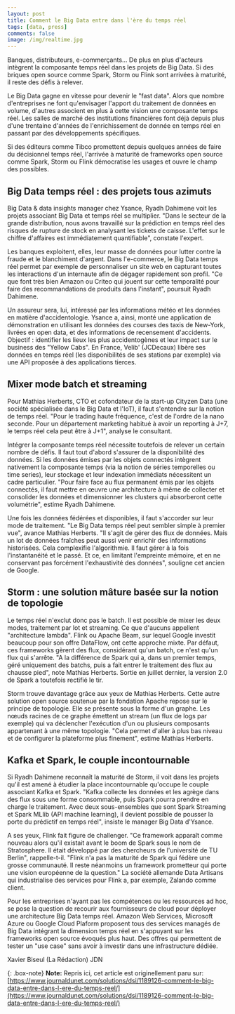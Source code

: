 ```yaml
---
layout: post
title: Comment le Big Data entre dans l'ère du temps réel
tags: [data, press]
comments: false
image: /img/realtime.jpg
---
```


Banques, distributeurs, e-commerçants… De plus en plus d'acteurs intègrent la composante temps réel dans les projets de Big Data. Si des briques open source comme Spark, Storm ou Flink sont arrivées à maturité, il reste des défis à relever.

Le Big Data gagne en vitesse pour devenir le "fast data". Alors que nombre d'entreprises ne font qu'envisager l'apport du traitement de données en volume, d'autres associent en plus à cette vision une composante temps réel. Les salles de marché des institutions financières font déjà depuis plus d'une trentaine d'années de l'enrichissement de donnée en temps réel en passant par des développements spécifiques.

Si des éditeurs comme Tibco promettent depuis quelques années de faire du décisionnel temps réel, l'arrivée à maturité de frameworks open source comme Spark, Storm ou Flink démocratise les usages et ouvre le champ des possibles.

## Big Data temps réel : des projets tous azimuts

Big Data & data insights manager chez Ysance, Ryadh Dahimene voit les projets associant Big Data et temps réel se multiplier. "Dans le secteur de la grande distribution, nous avons travaillé sur la prédiction en temps réel des risques de rupture de stock en analysant les tickets de caisse. L'effet sur le chiffre d'affaires est immédiatement quantifiable", constate l'expert.

Les banques exploitent, elles, leur masse de données pour lutter contre la fraude et le blanchiment d'argent. Dans l'e-commerce, le Big Data temps réel permet par exemple de personnaliser un site web en capturant toutes les interactions d'un internaute afin de dégager rapidement son profil. "Ce que font très bien Amazon ou Criteo qui jouent sur cette temporalité pour faire des recommandations de produits dans l'instant", poursuit Ryadh Dahimene.

Un assureur sera, lui, intéressé par les informations météo et les données en matière d'accidentologie. Ysance a, ainsi, monté une application de démonstration en utilisant les données des courses des taxis de New-York, livrées en open data, et des informations de recensement d'accidents. Objectif : identifier les lieux les plus accidentogènes et leur impact sur le business des "Yellow Cabs". En France, Velib' (JCDecaux) libère ses données en temps réel (les disponibilités de ses stations par exemple) via une API proposée à des applications tierces.

## Mixer mode batch et streaming

Pour Mathias Herberts, CTO et cofondateur de la start-up Cityzen Data (une société spécialisée dans le Big Data et l'IoT), il faut s'entendre sur la notion de temps réel. "Pour le trading haute fréquence, c'est de l'ordre de la nano seconde. Pour un département marketing habitué à avoir un reporting à J+7, le temps réel cela peut être à J+1", analyse le consultant.

Intégrer la composante temps réel nécessite toutefois de relever un certain nombre de défis. Il faut tout d'abord s'assurer de la disponibilité des données. Si les données émises par les objets connectés intègrent nativement la composante temps (via la notion de séries temporelles ou time series), leur stockage et leur indexation immédiats nécessitent un cadre particulier. "Pour faire face au flux permanent émis par les objets connectés, il faut mettre en œuvre une architecture à même de collecter et consolider les données et dimensionner les clusters qui absorberont cette volumétrie", estime Ryadh Dahimene.

Une fois les données fédérées et disponibles, il faut s'accorder sur leur mode de traitement. "Le Big Data temps réel peut sembler simple à premier vue", avance Mathias Herberts. "Il s'agit de gérer des flux de données. Mais un lot de données fraîches peut aussi venir enrichir des informations historisées. Cela complexifie l'algorithmie. Il faut gérer à la fois l'instantanéité et le passé. Et ce, en limitant l'empreinte mémoire, et en ne conservant pas forcément l'exhaustivité des données", souligne cet ancien de Google.

## Storm : une solution mâture basée sur la notion de topologie
Le temps réel n'exclut donc pas le batch. Il est possible de mixer les deux modes, traitement par lot et streaming. Ce que d'aucuns appellent "architecture lambda". Flink ou Apache Beam, sur lequel Google investit beaucoup pour son offre DataFlow, ont cette approche mixte. Par défaut, ces frameworks gèrent des flux, considérant qu'un batch, ce n'est qu'un flux qui s'arrête. "A la différence de Spark qui a, dans un premier temps, géré uniquement des batchs, puis a fait entrer le traitement des flux au chausse pied", note Mathias Herberts. Sortie en juillet dernier, la version 2.0 de Spark a toutefois rectifié le tir.

Storm trouve davantage grâce aux  yeux de Mathias Herberts. Cette autre solution open source soutenue par la fondation Apache repose sur le principe de topologie. Elle se présente sous la forme d'un graphe. Les nœuds racines de ce graphe émettent un stream (un flux de logs par exemple) qui va déclencher l'exécution d'un ou plusieurs composants appartenant à une même topologie. "Cela permet d'aller à plus bas niveau et de configurer la plateforme plus finement", estime Mathias Herberts.

## Kafka et Spark, le couple incontournable

Si Ryadh Dahimene reconnaît la maturité de Storm, il voit dans les projets qu'il est amené à étudier la place incontournable qu'occupe le couple associant Kafka et Spark. "Kafka collecte les données et les agrège dans des flux sous une forme consommable, puis Spark pourra prendre en charge le traitement. Avec deux sous-ensembles que sont Spark Streaming et Spark MLlib (API machine learning), il devient possible de pousser la porte du prédictif en temps réel", insiste le manager Big Data d'Ysance.

A ses yeux, Flink fait figure de challenger. "Ce framework apparaît comme nouveau alors qu'il existait avant le boom de Spark sous le nom de Stratosphere. Il était développé par des chercheurs de l'université de TU Berlin", rappelle-t-il. "Flink n'a pas la maturité de Spark qui fédère une grosse communauté. Il reste néanmoins un framework prometteur qui porte une vision européenne de la question." La société allemande Data Artisans qui industrialise des services pour Flink a, par exemple, Zalando comme client.

Pour les entreprises n'ayant pas les compétences ou les ressources ad hoc, se pose la question de recourir aux fournisseurs de cloud pour déployer une architecture Big Data temps réel. Amazon Web Services, Microsoft Azure ou Google Cloud Plaform proposent tous des services managés de Big Data intégrant la dimension temps réel en s'appuyant sur les frameworks open source évoqués plus haut. Des offres qui permettent de tester un "use case" sans avoir à investir dans une infrastructure dédiée.

Xavier Biseul (La Rédaction)
JDN

{: .box-note}
**Note:**  Repris ici, cet article est originellement paru sur: [https://www.journaldunet.com/solutions/dsi/1189126-comment-le-big-data-entre-dans-l-ere-du-temps-reel/](https://www.journaldunet.com/solutions/dsi/1189126-comment-le-big-data-entre-dans-l-ere-du-temps-reel/)